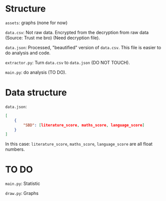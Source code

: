 # Structure
`assets`: graphs (none for now)

`data.csv`: Not raw data. Encrypted from the decryption from raw data (Source: Trust me bro) (Need decryption file).

`data.json`: Processed, "beautified" version of `data.csv`. This file is easier to do analysis and code.

`extractor.py`: Turn `data.csv` to `data.json` (DO NOT TOUCH).

`main.py`: do analysis (TO DO).

# Data structure
`data.json`:
```json
[
    {
        "SBD": [literature_score, maths_score, language_score]
    }
]
```
In this case: `literature_score`, `maths_score`, `language_score` are all float numbers.

# TO DO
`main.py`: Statistic

`draw.py`: Graphs
